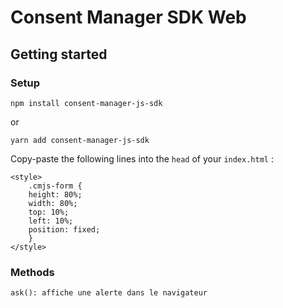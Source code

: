 # Consent Manager SDK Web

## Getting started

### Setup

`npm install consent-manager-js-sdk`

or

`yarn add consent-manager-js-sdk`

Copy-paste the following lines into the `head` of your `index.html` :

```
<style>
    .cmjs-form {
    height: 80%;
    width: 80%;
    top: 10%;
    left: 10%;
    position: fixed;
    }
</style>
```

### Methods

`ask(): affiche une alerte dans le navigateur`

##
